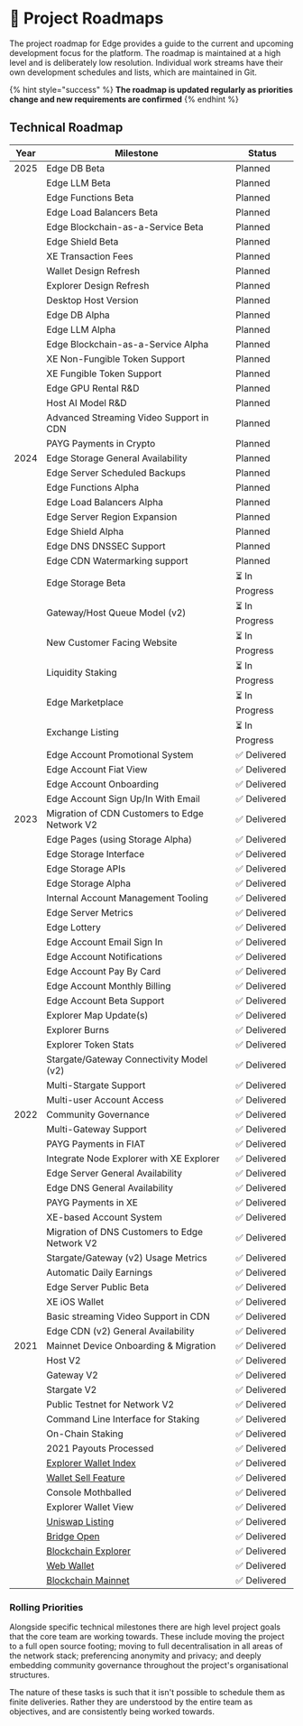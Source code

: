 # 📍 Project Roadmaps

The project roadmap for Edge provides a guide to the current and upcoming development focus for the platform. The roadmap is maintained at a high level and is deliberately low resolution. Individual work streams have their own development schedules and lists, which are maintained in Git.

{% hint style="success" %}
**The roadmap is updated regularly as priorities change and new requirements are confirmed**
{% endhint %}

## Technical Roadmap

| Year | Milestone                                                                                                  | Status                     |
| ---- | ---------------------------------------------------------------------------------------------------------- | -------------------------- |
| 2025 | Edge DB Beta                                                                                               | Planned                    |
|      | Edge LLM Beta                                                                                              | Planned                    |
|      | Edge Functions Beta                                                                                        | Planned                    |
|      | Edge Load Balancers Beta                                                                                   | Planned                    |
|      | Edge Blockchain-as-a-Service Beta                                                                          | Planned                    |
|      | Edge Shield Beta                                                                                           | Planned                    |
|      | XE Transaction Fees                                                                                        | Planned                    |
|      | Wallet Design Refresh                                                                                      | Planned                    |
|      | Explorer Design Refresh                                                                                    | Planned                    |
|      | Desktop Host Version                                                                                       | Planned                    |
|      | Edge DB Alpha                                                                                              | Planned                    |
|      | Edge LLM Alpha                                                                                             | Planned                    |
|      | Edge Blockchain-as-a-Service Alpha                                                                         | Planned                    |
|      | XE Non-Fungible Token Support                                                                              | Planned                    |
|      | XE Fungible Token Support                                                                                  | Planned                    |
|      | Edge GPU Rental R\&D                                                                                       | Planned                    |
|      | Host AI Model R\&D                                                                                         | Planned                    |
|      | Advanced Streaming Video Support in CDN                                                                    | Planned                    |
|      | PAYG Payments in Crypto                                                                                    | Planned                    |
| 2024 | Edge Storage General Availability                                                                          | Planned                    |
|      | Edge Server Scheduled Backups                                                                              | Planned                    |
|      | Edge Functions Alpha                                                                                       | Planned                    |
|      | Edge Load Balancers Alpha                                                                                  | Planned                    |
|      | Edge Server Region Expansion                                                                               | Planned                    |
|      | Edge Shield Alpha                                                                                          | Planned                    |
|      | Edge DNS DNSSEC Support                                                                                    | Planned                    |
|      | Edge CDN Watermarking support                                                                              | Planned                    |
|      | Edge Storage Beta                                                                                          | ⏳ In Progress             |
|      | Gateway/Host Queue Model (v2)                                                                              | ⏳ In Progress             |
|      | New Customer Facing Website                                                                                | ⏳ In Progress             |
|      | Liquidity Staking                                                                                          | ⏳ In Progress             |
|      | Edge Marketplace                                                                                           | ⏳ In Progress             |
|      | Exchange Listing                                                                                           | ⏳ In Progress             |
|      | Edge Account Promotional System                                                                            | ✅ Delivered               |
|      | Edge Account Fiat View                                                                                     | ✅ Delivered               |
|      | Edge Account Onboarding                                                                                    | ✅ Delivered               |
|      | Edge Account Sign Up/In With Email                                                                         | ✅ Delivered               |
| 2023 | Migration of CDN Customers to Edge Network V2                                                              | ✅ Delivered               |
|      | Edge Pages (using Storage Alpha)                                                                           | ✅ Delivered               |
|      | Edge Storage Interface                                                                                     | ✅ Delivered               |
|      | Edge Storage APIs                                                                                          | ✅ Delivered               |
|      | Edge Storage Alpha                                                                                         | ✅ Delivered               |
|      | Internal Account Management Tooling                                                                        | ✅ Delivered               |
|      | Edge Server Metrics                                                                                        | ✅ Delivered               |
|      | Edge Lottery                                                                                               | ✅ Delivered               |
|      | Edge Account Email Sign In                                                                                 | ✅ Delivered               |
|      | Edge Account Notifications                                                                                 | ✅ Delivered               |
|      | Edge Account Pay By Card                                                                                   | ✅ Delivered               |
|      | Edge Account Monthly Billing                                                                               | ✅ Delivered               |
|      | Edge Account Beta Support                                                                                  | ✅ Delivered               |
|      | Explorer Map Update(s)                                                                                     | ✅ Delivered               |
|      | Explorer Burns                                                                                             | ✅ Delivered               |
|      | Explorer Token Stats                                                                                       | ✅ Delivered               |
|      | Stargate/Gateway Connectivity Model (v2)                                                                   | ✅ Delivered               |
|      | Multi-Stargate Support                                                                                     | ✅ Delivered               |
|      | Multi-user Account Access                                                                                  | ✅ Delivered               |
| 2022 | Community Governance                                                                                       | ✅ Delivered               |
|      | Multi-Gateway Support                                                                                      | ✅ Delivered               |
|      | PAYG Payments in FIAT                                                                                      | ✅ Delivered               |
|      | Integrate Node Explorer with XE Explorer                                                                   | ✅ Delivered               |
|      | Edge Server General Availability                                                                           | ✅ Delivered               |
|      | Edge DNS General Availability                                                                              | ✅ Delivered               |
|      | PAYG Payments in XE                                                                                        | ✅ Delivered               |
|      | XE-based Account System                                                                                    | ✅ Delivered               |
|      | Migration of DNS Customers to Edge Network V2                                                              | ✅ Delivered               |
|      | Stargate/Gateway (v2) Usage Metrics                                                                        | ✅ Delivered               |
|      | Automatic Daily Earnings                                                                                   | ✅ Delivered               |
|      | Edge Server Public Beta                                                                                    | ✅ Delivered               |
|      | XE iOS Wallet                                                                                              | ✅ Delivered               |
|      | Basic streaming Video Support in CDN                                                                       | ✅ Delivered               |
|      | Edge CDN (v2) General Availability                                                                         | ✅ Delivered               |
| 2021 | Mainnet Device Onboarding & Migration                                                                      | ✅ Delivered               |
|      | Host V2                                                                                                    | ✅ Delivered               |
|      | Gateway V2                                                                                                 | ✅ Delivered               |
|      | Stargate V2                                                                                                | ✅ Delivered               |
|      | Public Testnet for Network V2                                                                              | ✅ Delivered               |
|      | Command Line Interface for Staking                                                                         | ✅ Delivered               |
|      | On-Chain Staking                                                                                           | ✅ Delivered               |
|      | 2021 Payouts Processed                                                                                     | ✅ Delivered               |
|      | [Explorer Wallet Index](https://edge.network/en/updates/announcements/weekly-update-wc-04th-october-2021/) | ✅ Delivered               |
|      | [Wallet Sell Feature](https://edge.network/en/updates/announcements/weekly-update-wc-27th-september-2021/) | ✅ Delivered               |
|      | Console Mothballed                                                                                         | ✅ Delivered               |
|      | Explorer Wallet View                                                                                       | ✅ Delivered               |
|      | [Uniswap Listing](https://edge.network/en/updates/announcements/edge-token-launch/)                        | ✅ Delivered               |
|      | [Bridge Open](https://edge.network/en/updates/announcements/edge-token-launch/)                            | ✅ Delivered               |
|      | [Blockchain Explorer](https://edge.network/en/updates/announcements/weekly-update-wc-16th-august-2021/)    | ✅ Delivered               |
|      | [Web Wallet](https://edge.network/en/updates/announcements/weekly-update-wc-31st-may-2021/)                | ✅ Delivered               |
|      | [Blockchain Mainnet](https://edge.network/en/updates/announcements/weekly-update-wc-17th-may-2021/)        | ✅ Delivered               |

### Rolling Priorities

Alongside specific technical milestones there are high level project goals that the core team are working towards. These include moving the project to a full open source footing; moving to full decentralisation in all areas of the network stack; preferencing anonymity and privacy; and deeply embedding community governance throughout the project's organisational structures.

The nature of these tasks is such that it isn't possible to schedule them as finite deliveries. Rather they are understood by the entire team as objectives, and are consistently being worked towards.

